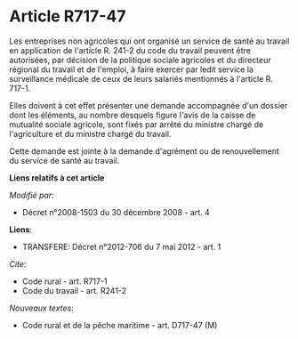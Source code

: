# Article R717-47

Les entreprises non agricoles qui ont organisé un service de santé au travail en application de l'article R. 241-2 du code du
travail peuvent être autorisées, par décision de la politique sociale agricoles et du directeur régional du travail et de
l'emploi, à faire exercer par ledit service la surveillance médicale de ceux de leurs salariés mentionnés à l'article R.
717-1. 

Elles doivent à cet effet présenter une demande accompagnée d'un dossier dont les éléments, au nombre desquels figure l'avis
de la caisse de mutualité sociale agricole, sont fixés par arrêté du ministre chargé de l'agriculture et du ministre chargé
du travail. 

Cette demande est jointe à la demande d'agrément ou de renouvellement du service de santé au travail.

**Liens relatifs à cet article**

_Modifié par_:

  - Décret n°2008-1503 du 30 décembre 2008 - art. 4

**Liens**:

  - TRANSFERE: Décret n°2012-706 du 7 mai 2012 - art. 1

_Cite_:

  - Code rural - art. R717-1
  - Code du travail - art. R241-2

_Nouveaux textes_:

  - Code rural et de la pêche maritime - art. D717-47 (M)
